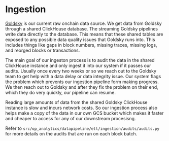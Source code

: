 # Ingestion


[Goldsky](https://docs.goldsky.com/) is our current raw onchain data source. We get data from Goldsky
through a shared ClickHouse database. The streaming Goldsky pipelines write data directly to the
database. This means that these shared tables are exposed to any possible data quality issues that
Goldsky runs into. This includes things like gaps in block numbers, missing traces, missing logs, and
reorged blocks or transactions.

The main goal of our ingeston process is to audit the data in the  shared ClickHouse instance and
only ingest it into our system if it passes our audits. Usually once every two weeks or so we reach
out to the Goldsky team to get help with a data delay or data integrity issue. Our system flags the
problem which prevents our ingestion pipeline form making progress. We then reach out to Goldsky
and after they fix the problem on their end, which they do very quickly, our pipeline can resume.

Reading large amounts of data from the shared Goldsky ClickHouse instance is slow and incurs network
costs. So our ingestion process also helps make a copy of the data in our own GCS bucket which makes
it faster and cheaper to access for any of our downstream procesisng.

Refer to 
`src/op_analytics/datapipeline/etl/ingestion/audits/audits.py`
for more details on the audits that are run on each block batch.

